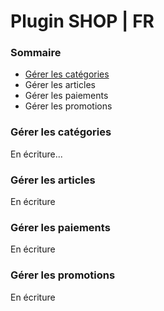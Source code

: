 # Plugin SHOP | FR

### Sommaire
 - [Gérer les catégories](https://github.com/vic256/MinewebPluginHelp/blob/master/Shop/fr.md#g%C3%A9rer-les-cat%C3%A9gories)
 - Gérer les articles
 - Gérer les paiements
 - Gérer les promotions
 
 
### Gérer les catégories
En écriture...

### Gérer les articles
En écriture 

### Gérer les paiements
En écriture

### Gérer les promotions
En écriture

